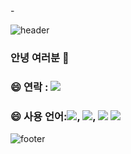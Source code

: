 <div align="left">-

![header](https://capsule-render.vercel.app/api?type=waving&color=gradient&height=150&section=header&text=%20&fontSize=40&animation=fadeIn)

### 안녕 여러분 👋

### 😄 연락 : <a href="#"><img src="[https://img.shields.io/badge/노션-beige](https://img.shields.io/badge/%EB%85%B8%EC%85%98-beige)??style=for-the-badge&logo=Notion&logoColor=#000000"/></a> 

### 😄 사용 언어:<img src="https://img.shields.io/badge/HTML5-beige??style=for-the-badge&logo=HTML5&logoColor=E34F26"/>, <img src="https://img.shields.io/badge/CSS3-beige??style=for-the-badge&logo=CSS3&logoColor=1572B6"/>, <img src="https://img.shields.io/badge/JS-beige??style=for-the-badge&logo=JavaScript&logoColor=F7DF1E"/> <img src="[https://img.shields.io/badge/피그마-violet](https://img.shields.io/badge/%ED%94%BC%EA%B7%B8%EB%A7%88-violet)??style=for-the-badge&logo=figma&logoColor=black">

![footer](https://capsule-render.vercel.app/api?type=waving&color=gradient&height=150&section=footer&text=&fontSize=40&animation=fadeIn)

</div>

<!--
**gumina1205/gumina1205** is a ✨ _special_ ✨ repository because its `README.md` (this file) appears on your GitHub profile.

Here are some ideas to get you started:

- 🔭 I’m currently working on ...
- 🌱 I’m currently learning ...
- 👯 I’m looking to collaborate on ...
- 🤔 I’m looking for help with ...
- 💬 Ask me about ...
- 📫 How to reach me: ...
- 😄 Pronouns: ...
- ⚡ Fun fact: ...
-->
